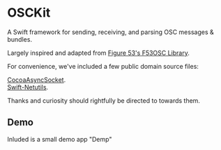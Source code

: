 # OSCKit
A Swift framework for sending, receiving, and parsing OSC messages &amp; bundles.

Largely inspired and adapted from [Figure 53's F53OSC Library](https://github.com/Figure53/F53OSC).

For convenience, we've included a few public domain source files:

[CocoaAsyncSocket](https://github.com/robbiehanson/CocoaAsyncSocket).  
[Swift-Netutils](https://github.com/svdo/swift-netutils).

Thanks and curiosity should rightfully be directed to towards them.

## Demo

Inluded is a small demo app "Demp"
